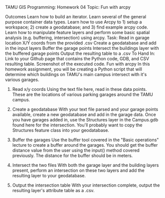TAMU GIS Programming: Homework 04
Topic: Fun with arcpy

Outcomes
Learn how to build an iterator.
Learn several of the general purpose container data types.
Learn how to use Arcpy to 1) setup a workspace; 2) create a geodatabase; and 3) find example arcpy code.
Learn how to manipulate feature layers and perform some basic spatial analysis (e.g. buffering, intersection) using arcpy.
Task:
Read in garage location X/Y coords from the provided .csv
Create a geodatabase and add in the input layers
Buffer the garage points
Intersect the buildings layer with the buffered garage points
Output the resulting table to a .csv
To Hand In:
Link to your Github page that contains the Python code, GDB, and CSV resulting table.
Screenshot of the executed code.
Fun with arcpy
In this homework assignment, you will be creating a Python script that will determine which buildings on TAMU's main campus intersect with it's various garages.

1. Read x/y coords
Using the text file here, read in these data points. These are the locations of various parking garages around the TAMU campus.

2. Create a geodatabase
With your text file parsed and your garage points available, create a new geodatabase and add in the garage data. Once you have garages added in, use the Structures layer in the Campus.gdb found here for the intersection. You'll probably want to copy the Structures feature class into your geodatabase.

3. Buffer the garages
Use the buffer tool covered in the "Basic operations" lecture to create a buffer around the garages. You should get the buffer distance value from the user using the input() method covered previously. The distance for the buffer should be in meters.

4. Intersect the two files
With both the garage layer and the building layers present, perform an intersection on these two layers and add the resulting layer to your geodatabase.

5. Output the intersection table
With your intersection complete, output the resulting layer's attribute table as a .csv.

